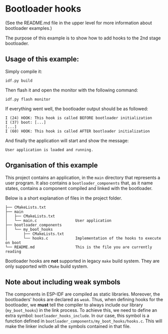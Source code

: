 # Bootloader hooks

(See the README.md file in the upper level for more information about bootloader examples.)

The purpose of this example is to show how to add hooks to the 2nd stage bootloader.

## Usage of this example:

Simply compile it:
```
idf.py build
```

Then flash it and open the monitor with the following command:
```
idf.py flash monitor
```

If everything went well, the bootloader output should be as followed:
```
I (24) HOOK: This hook is called BEFORE bootloader initialization
I (37) boot: [...]
[...]
I (60) HOOK: This hook is called AFTER bootloader initialization
```

And finally the application will start and show the message:
```
User application is loaded and running.
```

## Organisation of this example

This project contains an application, in the `main` directory that represents a user program.
It also contains a `bootloader_components` that, as it name states, contains a component compiled and linked with the bootloader.

Below is a short explanation of files in the project folder.

```
├── CMakeLists.txt
├── main
│   ├── CMakeLists.txt
│   └── main.c                 User application
├── bootloader_components
│   └── my_boot_hooks
│       ├── CMakeLists.txt   
│       └── hooks.c            Implementation of the hooks to execute on boot
└── README.md                  This is the file you are currently reading
```
Bootloader hooks are **not** supported in legacy `make` build system. They are only supported with `CMake` build system.

## Note about including weak symbols

The components in ESP-IDF are compiled as static libraries. Moreover, the bootloaders' hooks are declared as `weak`. Thus, when
defining hooks for the bootloader, we **must** tell the compiler to always include our library (`my_boot_hooks`) in the link process.
To achieve this, we need to define an extra symbol: `bootloader_hooks_include`. In our case, this symbol is a function defined in
`bootloader_components/my_boot_hooks/hooks.c`. This will make the linker include all the symbols contained in that file.
